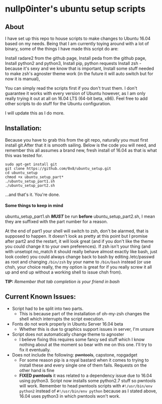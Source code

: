 nullp0inter's ubuntu setup scripts
==================================



About
-----
I have set up this repo to house scripts to make changes to Ubuntu 16.04 based on my needs.
Being that I am currently toying around with a lot of binary, some of the things I have made this script do are:

Install radare2 from the github page,
Install peda from the github page,
Install python2 and python3,
Install pip, python requests
Install zsh - because it's sexy and we know that is important,
Install some stuff needed to make zsh's agnoster theme work (in the future it will auto switch but for now it is manual),

You can simply read the scripts first if you don't trust them. I don't guarantee it works with every version of Ubuntu however, as I am only really trying it out at all on 16.04 LTS (64-bit beta, x86). Feel free to add other scripts to do stuff for the Ubuntu configuration.

I will update this as I do more.

Installation:
-------------
Because you have to grab this from the git repo, naturally you must first install git.After that it is smooth sailing. Below is the code you will need, and remember this all assumes a brand new, fresh install of 16.04 as that is what this was tested for.

```
sudo apt-get install git
git clone https://github.com/0x8/ubuntu_setup.git
cd ubuntu_setup
chmod +x ubuntu_setup_part*
./ubuntu_setup_part1.sh
./ubuntu_setup_part2.sh
```
...and that's it. You're done.

#### Some things to keep in mind
ubuntu_setup_part1.sh **_MUST_** be run **before** ubuntu_setup_part2.sh, I mean they are suffixed with the part number for a reason.

At the end of part1 your shell will switch to zsh, don't be alarmed, that is supposed to happen. It doesn't look as pretty at this point but I promise after part2 and the restart, it will look great (and if you don't like the theme you could change it to your own preferences). If zsh isn't your thing (and with unsetopt no_match it should really behave almost exactly like bash, just look cooler) you could always change back to bash by editing /etc/passwd as root and changing `/bin/zsh` by your name to `/bin/bash` instead (or use chsh, your choice really, the my option is great for if you really screw it all up and end up without a working shell to issue chsh from).

**TIP:** _Remember that tab completion is your friend in bash_


Current Known Issues:
---------------------
- Script had to be split into two parts. 
    - This is because part of the installation of oh-my-zsh changes the shell which interrupts the script execution.
- Fonts do not work properly in Ubuntu Server 16.04 beta
    - Whether this is due to graphics support issues in server, I'm unsure
- Script does not automatically change theme to agnoster
    - I believe fixing this requires some fancy sed stuff which I know nothing about at the moment so bear with me on this one. I'll try to fix it eventually.
- Does not include the following: ~~pwntools~~, capstone, ropgadget
    - For some reason pip is a royal bastard when it comes to trying to install these and every single one of them fails. Requests on the other hand is fine
    - **FIXED pwntools** it was related to a dependency issue due to 16.04 using python3. Script now installs some python2.7 stuff so pwntools will work. Remember to head pwntools scripts with `#!/usr/bin/env python2` instead of `#!/usr/bin/env python` because as I stated above, 16.04 uses python3 in which pwntools won't work.
